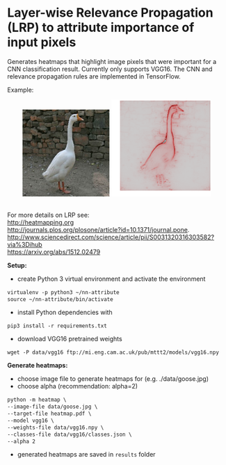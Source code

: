 # Layer-wise Relevance Propagation (LRP) to attribute importance of input pixels
Generates heatmaps that highlight image pixels that were important for a CNN classification result.
Currently only supports VGG16. The CNN and relevance propagation rules are implemented in TensorFlow.

Example:

<div align="center">
  <img src="https://raw.githubusercontent.com/clennan/nn-attribute/master/src/readme_files/goose.jpg" style="width: 200px;">
  <img src="https://raw.githubusercontent.com/clennan/nn-attribute/master/src/readme_files/goose_hm.png" style="width: 230px;"><br><br>
</div>

For more details on LRP see:  
http://heatmapping.org  
http://journals.plos.org/plosone/article?id=10.1371/journal.pone.  
http://www.sciencedirect.com/science/article/pii/S0031320316303582?via%3Dihub  
https://arxiv.org/abs/1512.02479


**Setup:**
- create Python 3 virtual environment and activate the environment
```
virtualenv -p python3 ~/nn-attribute
source ~/nn-attribute/bin/activate
```

- install Python dependencies with
```
pip3 install -r requirements.txt
```


- download VGG16 pretrained weights
```
wget -P data/vgg16 ftp://mi.eng.cam.ac.uk/pub/mttt2/models/vgg16.npy
```


**Generate heatmaps:**
- choose image file to generate heatmaps for (e.g. ./data/goose.jpg)
- choose alpha (recommendation: alpha=2)
```
python -m heatmap \
--image-file data/goose.jpg \
--target-file heatmap.pdf \
--model vgg16 \
--weights-file data/vgg16.npy \
--classes-file data/vgg16/classes.json \
--alpha 2
```

- generated heatmaps are saved in `results` folder
